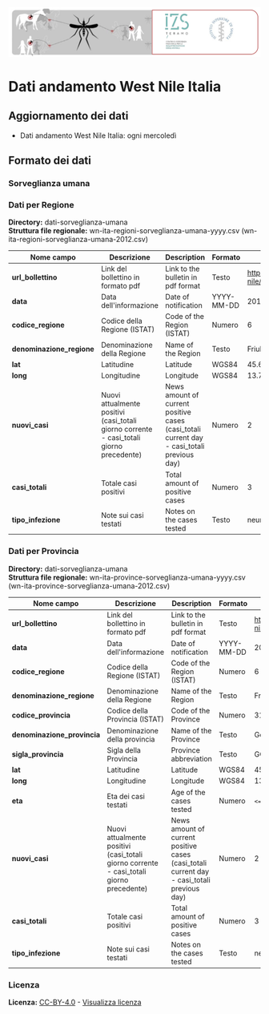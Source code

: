 <img src="https://github.com/fbranda/west-nile/blob/main/assets/img/logo-wn.jpg" alt="WNV" data-canonical-src="https://github.com/fbranda/west-nile/blob/main/assets/img/logo-wn.jpg" width="900"/>

# Dati andamento West Nile Italia

## Aggiornamento dei dati

- Dati andamento West Nile Italia: ogni mercoledì

## Formato dei dati

### Sorveglianza umana

### Dati per Regione

**Directory:**  dati-sorveglianza-umana<br>
**Struttura file regionale:** wn-ita-regioni-sorveglianza-umana-yyyy.csv (wn-ita-regioni-sorveglianza-umana-2012.csv)<br>


| Nome campo                  | Descrizione                       | Description                            | Formato                       | Esempio             |
|-----------------------------|-----------------------------------|----------------------------------------|-------------------------------|---------------------|
| **url_bollettino**              | Link del bollettino in formato pdf | Link to the bulletin in pdf format     | Testo | https://github.com/fbranda/west-nile/blob/main/2012/bollettini/WN_News_2012_01.pdf	|
| **data**                        | Data dell'informazione            | Date of notification                   | YYYY-MM-DD | 2012-09-27	|
| **codice_regione**              | Codice della Regione (ISTAT) | Code of the Region (ISTAT)        | Numero                        | 6                  |
| **denominazione_regione**       | Denominazione della Regione       | Name of the Region                     | Testo                         | Friuli Venezia Giulia             |
| **lat**                         | Latitudine                        | Latitude                               | WGS84                         | 45.6494354          |
| **long**                        | Longitudine                       | Longitude                              | WGS84                         | 13.76813649        |
| **nuovi_casi**  | Nuovi attualmente positivi (casi_totali giorno corrente - casi_totali giorno precedente)       | News amount of current positive cases (casi_totali current day - casi_totali previous day)  | Numero                        | 2                |
| **casi_totali**                 | Totale casi positivi              | Total amount of positive cases         | Numero                        | 3                   |
| **tipo_infezione**              | Note sui casi testati                  | Notes on the cases tested                       | Testo                        | neuroinvasiva                   |



### Dati per Provincia

**Directory:**  dati-sorveglianza-umana<br>
**Struttura file regionale:** wn-ita-province-sorveglianza-umana-yyyy.csv (wn-ita-province-sorveglianza-umana-2012.csv)<br>

| Nome campo              | Descrizione                         | Description                     | Formato            | Esempio              |
|-------------------------|-------------------------------------|---------------------------------|--------------------|----------------------|
| **url_bollettino**              | Link del bollettino in formato pdf | Link to the bulletin in pdf format     | Testo | https://github.com/fbranda/west-nile/blob/main/2012/bollettini/WN_News_2012_01.pdf	|
| **data**                    | Data dell'informazione              | Date of notification            | YYYY-MM-DD           | 2012-09-27	 |                   |
| **codice_regione**          | Codice della Regione (ISTAT)   | Code of the Region (ISTAT) | Numero             | 6                   |
| **denominazione_regione**   | Denominazione della Regione         | Name of the Region              | Testo              | Friuli Venezia Giulia              |
| **codice_provincia**        | Codice della Provincia (ISTAT) | Code of the Province            | Numero             | 31                  |
| **denominazione_provincia** | Denominazione della provincia       | Name of the Province            | Testo              | Gorizia               |
| **sigla_provincia**         | Sigla della Provincia               | Province abbreviation           | Testo              | GO                  |
| **lat**                     | Latitudine                          | Latitude                        | WGS84              | 45.94149817           |
| **long**                    | Longitudine                         | Longitude                       | WGS84              | 13.62212502          |
| **eta**  | Eta dei casi testati        | Age of the cases tested  | Numero                        | `<=14`, `15-44`, `45-64`, `65-74`, `>=75`       | `45-64` |
| **nuovi_casi**  | Nuovi attualmente positivi (casi_totali giorno corrente - casi_totali giorno precedente)       | News amount of current positive cases (casi_totali current day - casi_totali previous day)  | Numero                        | 2                |
| **casi_totali**                 | Totale casi positivi              | Total amount of positive cases         | Numero                        | 3                   |
| **tipo_infezione**              | Note sui casi testati                  | Notes on the cases tested                       | Testo                        | neuroinvasiva                   |



### Licenza
**Licenza:** [CC-BY-4.0](https://creativecommons.org/licenses/by/4.0/deed.it) - [Visualizza licenza](https://github.com/fbranda/west-nile/blob/main/LICENSE.md)<br>

